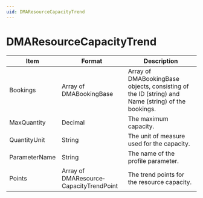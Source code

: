 ```yaml
---
uid: DMAResourceCapacityTrend
---
```


# DMAResourceCapacityTrend

| Item          | Format                                  | Description                                                                                       |
|---------------|-----------------------------------------|---------------------------------------------------------------------------------------------------|
| Bookings      | Array of DMABookingBase                 | Array of DMABookingBase objects, consisting of the ID (string) and Name (string) of the bookings. |
| MaxQuantity   | Decimal                                 | The maximum capacity.                                                                             |
| QuantityUnit  | String                                  | The unit of measure used for the capacity.                                                        |
| ParameterName | String                                  | The name of the profile parameter.                                                                |
| Points        | Array of DMAResource­CapacityTrendPoint | The trend points for the resource capacity.                                                       |
